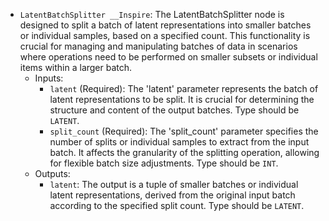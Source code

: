 - `LatentBatchSplitter __Inspire`: The LatentBatchSplitter node is designed to split a batch of latent representations into smaller batches or individual samples, based on a specified count. This functionality is crucial for managing and manipulating batches of data in scenarios where operations need to be performed on smaller subsets or individual items within a larger batch.
    - Inputs:
        - `latent` (Required): The 'latent' parameter represents the batch of latent representations to be split. It is crucial for determining the structure and content of the output batches. Type should be `LATENT`.
        - `split_count` (Required): The 'split_count' parameter specifies the number of splits or individual samples to extract from the input batch. It affects the granularity of the splitting operation, allowing for flexible batch size adjustments. Type should be `INT`.
    - Outputs:
        - `latent`: The output is a tuple of smaller batches or individual latent representations, derived from the original input batch according to the specified split count. Type should be `LATENT`.
